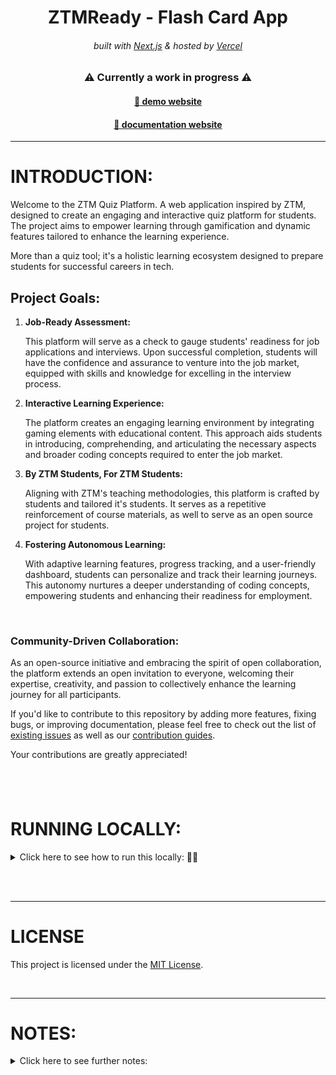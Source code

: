 <!-- Headings -->
<div align="center">
    <h1>ZTMReady - Flash Card App</h1>
    <h6>
        built with <a href="https://nextjs.org">Next.js</a> &
        hosted by <a href="https://vercel.com/">Vercel</a> 
    </h6>
    <h3> ⚠ Currently a work in progress ⚠</h3>
    <h4>
      <a href='https://ztm-ready-portfolio-project.vercel.app/', target='_blank'>
        🔗 demo website
      </a>
    </h4>
    <h4>
      <a href='https://ztm-ready-documentation.vercel.app/', target='_blank'>
        🔗 documentation website 
      </a>
    </h4>
    <hr>
</div>

<!-- Logo -->
<!-- <p align='center'>
<a href='🎯', target='_blank'>
    <img src="🎯" alt="Demo" title="DemoImage" width="500" height="300">
</a>
</p> -->

<!-- -------------------------------------------------------------------------- -->

# **INTRODUCTION**:

Welcome to the ZTM Quiz Platform. A web application inspired by ZTM, designed to create an engaging and interactive quiz platform for students. The project aims to empower learning through gamification and dynamic features tailored to enhance the learning experience.

More than a quiz tool; it's a holistic learning ecosystem designed to prepare students for successful careers in tech.

## **Project Goals:**

1.  **Job-Ready Assessment:**

    This platform will serve as a check to gauge students' readiness for job applications and interviews. Upon successful completion, students will have the confidence and assurance to venture into the job market, equipped with skills and knowledge for excelling in the interview process.

2.  **Interactive Learning Experience:**

    The platform creates an engaging learning environment by integrating gaming elements with educational content. This approach aids students in introducing, comprehending, and articulating the necessary aspects and broader coding concepts required to enter the job market.

3.  **By ZTM Students, For ZTM Students:**

    Aligning with ZTM's teaching methodologies, this platform is crafted by students and tailored it's students. It serves as a repetitive reinforcement of course materials, as well to serve as an open source project for students.

4.  **Fostering Autonomous Learning:**

    With adaptive learning features, progress tracking, and a user-friendly dashboard, students can personalize and track their learning journeys. This autonomy nurtures a deeper understanding of coding concepts, empowering students and enhancing their readiness for employment.

<br/>

### Community-Driven Collaboration:

As an open-source initiative and embracing the spirit of open collaboration, the platform extends an open invitation to everyone, welcoming their expertise, creativity, and passion to collectively enhance the learning journey for all participants.

If you'd like to contribute to this repository by adding more features, fixing bugs, or improving documentation, please feel free to check out the list of [existing issues](https://ztm-ready-portfolio-project.vercel.app/) as well as our [contribution guides](https://ztm-ready-documentation.vercel.app/ContributionGuides/overview).

Your contributions are greatly appreciated!

## <br/>

<!-- ---------------------------------------------------------------- -->

# **RUNNING LOCALLY:**

<!-- Small container -->
<details>
<summary> Click here to see how to run this locally: 🏃‍♂️ </summary>
<br/>

**Node version 18.x.x**

### Cloning the repository

```shell
git clone https://github.com/DevonGifford/ZTM-Card-Flip.git
```

### Install packages

```shell
npm i
```

### Start the app

```shell
npm run dev
```

<!-- CLOSING DIV -->
</details>

<br><br>

---

# **LICENSE**

This project is licensed under the [MIT License](🎯).

<br/>

---

# **NOTES:**

<details>
<summary> Click here to see further notes: </summary>
<br/>

- This project is for educational purposes only and not affiliated with ZTM.

<!-- CLOSING DIV -->
</details>

<br>
